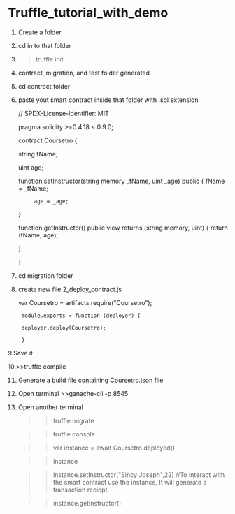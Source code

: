 # Truffle_tutorial_with_demo

1. Create a folder

2. cd in to that folder

3. >truffle init

4. contract, migration, and test folder generated

5. cd contract folder

6. paste yout smart contract inside that folder with .sol extension
	
	// SPDX-License-Identifier: MIT
  
	pragma solidity  >=0.4.18 < 0.9.0;

	contract Coursetro {
    
   	string fName;
    
   	uint age;
   
  	function setInstructor(string memory _fName, uint _age) public {
       		fName = _fName;
          
       		age = _age;
   	}
   
   	function getInstructor() public view returns (string memory, uint) {
    		return (fName, age);
        
   	}
    
	}

7. cd migration folder

8. create new file 2_deploy_contract.js

	var Coursetro = artifacts.require("Coursetro");

		module.exports = function (deployer) {
    
 		deployer.deploy(Coursetro);
    
		}
    
9.Save it 

10.>>truffle compile

11. Generate a build file containing Coursetro.json file

12. Open terminal  >>ganache-cli -p 8545

13. Open another terminal

	 >>truffle migrate
   
	 >>truffle console
   
	 >>var instance = await Coursetro.deployed()
   
	 >>instance
   
   	 >>instance.setInstructor("Sincy Joseph",22) 	//To interact with the smart contract use the instance, It will generate a transaction reciept.
   
	 >>instance.getInstructor()
